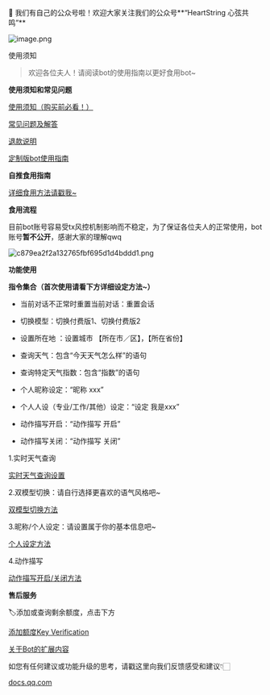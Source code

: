 🎉 我们有自己的公众号啦！欢迎大家关注我们的公众号**“HeartString 心弦共鸣”**

![image.png](https://flowus.cn/preview/64a43d08-682f-4877-a6ca-dca1c30263fd)

使用须知

> 欢迎各位夫人！请阅读bot的使用指南以更好食用bot~

**使用须知和常见问题**

[使用须知（购买前必看！）](%E8%AE%BE%E8%AE%A1%E5%B8%88%E5%B0%8F%E5%A7%90%E8%AF%B7%E7%94%A8%E5%85%89%E5%A4%9Cbot%E6%8C%87%E5%8D%97%EF%BC%81+79e67f6c-7879-4658-9cb1-28ae04e2ec41/%E4%BD%BF%E7%94%A8%E9%A1%BB%E7%9F%A5%EF%BC%88%E8%B4%AD%E4%B9%B0%E5%89%8D%E5%BF%85%E7%9C%8B%EF%BC%81%EF%BC%89%203589120a-9f35-4b35-9a08-8db42b3f089d.md)

[常见问题及解答](%E8%AE%BE%E8%AE%A1%E5%B8%88%E5%B0%8F%E5%A7%90%E8%AF%B7%E7%94%A8%E5%85%89%E5%A4%9Cbot%E6%8C%87%E5%8D%97%EF%BC%81+79e67f6c-7879-4658-9cb1-28ae04e2ec41/%E5%B8%B8%E8%A7%81%E9%97%AE%E9%A2%98%E5%8F%8A%E8%A7%A3%E7%AD%94%200d0b14c8-5fcf-4067-becb-84c291fc1e6d.md)

[退款说明](%E8%AE%BE%E8%AE%A1%E5%B8%88%E5%B0%8F%E5%A7%90%E8%AF%B7%E7%94%A8%E5%85%89%E5%A4%9Cbot%E6%8C%87%E5%8D%97%EF%BC%81+79e67f6c-7879-4658-9cb1-28ae04e2ec41/%E9%80%80%E6%AC%BE%E8%AF%B4%E6%98%8E%20f44d4825-549d-44a6-86ad-7e222ca6ce67.md)

[定制版bot使用指南](https://flowus.cn/f16d4752-f9f9-485e-9a6c-2f2a5ce099c8)

**自推食用指南**

[详细食用方法请戳我~](%E8%AE%BE%E8%AE%A1%E5%B8%88%E5%B0%8F%E5%A7%90%E8%AF%B7%E7%94%A8%E5%85%89%E5%A4%9Cbot%E6%8C%87%E5%8D%97%EF%BC%81+79e67f6c-7879-4658-9cb1-28ae04e2ec41/%E8%AF%A6%E7%BB%86%E9%A3%9F%E7%94%A8%E6%96%B9%E6%B3%95%E8%AF%B7%E6%88%B3%E6%88%91~%20a763527f-8e60-4591-ba8c-dc6d641e00fa.md)

**食用流程**

目前bot账号容易受tx风控机制影响而不稳定，为了保证各位夫人的正常使用，bot账号**暂不公开**，感谢大家的理解qwq

![c879ea2f2a132765fbf695d1d4bddd1.png](https://flowus.cn/preview/24e7e771-7dde-4901-8b9e-fffb9b01b437)

**功能使用**

**指令集合（首次使用请看下方详细设定方法~）**

- 当前对话不正常时重置当前对话：重置会话

- 切换模型：切换付费版1、切换付费版2

- 设置所在地 ：设置城市 【所在市／区】，【所在省份】

- 查询天气：包含“今天天气怎么样”的语句

- 查询特定天气指数：包含“指数”的语句

- 个人昵称设定：“昵称 xxx”

- 个人人设（专业/工作/其他）设定：“设定 我是xxx”

- 动作描写开启：“动作描写 开启”

- 动作描写关闭：“动作描写 关闭”

1.实时天气查询

[实时天气查询设置](%E8%AE%BE%E8%AE%A1%E5%B8%88%E5%B0%8F%E5%A7%90%E8%AF%B7%E7%94%A8%E5%85%89%E5%A4%9Cbot%E6%8C%87%E5%8D%97%EF%BC%81+79e67f6c-7879-4658-9cb1-28ae04e2ec41/%E5%AE%9E%E6%97%B6%E5%A4%A9%E6%B0%94%E6%9F%A5%E8%AF%A2%E8%AE%BE%E7%BD%AE%20bda155ce-a489-4baf-a00d-dd22c2e18ec9.md)

2.双模型切换：请自行选择更喜欢的语气风格吧~

[双模型切换方法](%E8%AE%BE%E8%AE%A1%E5%B8%88%E5%B0%8F%E5%A7%90%E8%AF%B7%E7%94%A8%E5%85%89%E5%A4%9Cbot%E6%8C%87%E5%8D%97%EF%BC%81+79e67f6c-7879-4658-9cb1-28ae04e2ec41/%E5%8F%8C%E6%A8%A1%E5%9E%8B%E5%88%87%E6%8D%A2%E6%96%B9%E6%B3%95%202d6f613c-fa45-4e75-b797-23ca221246e7.md)

3.昵称/个人设定：请设置属于你的基本信息吧~

[个人设定方法](%E8%AE%BE%E8%AE%A1%E5%B8%88%E5%B0%8F%E5%A7%90%E8%AF%B7%E7%94%A8%E5%85%89%E5%A4%9Cbot%E6%8C%87%E5%8D%97%EF%BC%81+79e67f6c-7879-4658-9cb1-28ae04e2ec41/%E4%B8%AA%E4%BA%BA%E8%AE%BE%E5%AE%9A%E6%96%B9%E6%B3%95%2008a111f7-c8ab-44ce-830f-e2eb9c463c69.md)

4.动作描写

[动作描写开启/关闭方法](%E8%AE%BE%E8%AE%A1%E5%B8%88%E5%B0%8F%E5%A7%90%E8%AF%B7%E7%94%A8%E5%85%89%E5%A4%9Cbot%E6%8C%87%E5%8D%97%EF%BC%81+79e67f6c-7879-4658-9cb1-28ae04e2ec41/%E5%8A%A8%E4%BD%9C%E6%8F%8F%E5%86%99%E5%BC%80%E5%90%AF+%E5%85%B3%E9%97%AD%E6%96%B9%E6%B3%95%202fb72954-9772-450b-ba6d-911a463fa8e8.md)

**售后服务**

🏷️添加或查询剩余额度，点击下方

[添加额度Key Verification](http://101.42.170.17:5000)

[关于Bot的扩展内容](%E8%AE%BE%E8%AE%A1%E5%B8%88%E5%B0%8F%E5%A7%90%E8%AF%B7%E7%94%A8%E5%85%89%E5%A4%9Cbot%E6%8C%87%E5%8D%97%EF%BC%81+79e67f6c-7879-4658-9cb1-28ae04e2ec41/%E5%85%B3%E4%BA%8EBot%E7%9A%84%E6%89%A9%E5%B1%95%E5%86%85%E5%AE%B9%20f286ffcc-8956-4dae-a05f-01a5dd518aab.md)

如您有任何建议或功能升级的思考，请戳这里向我们反馈感受和建议👇🏻

[docs.qq.com](https://docs.qq.com/form/page/DRmNoT3J0eEZPU1FM)



